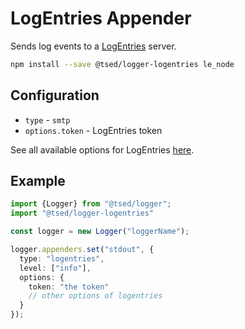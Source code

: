 # LogEntries Appender

Sends log events to a [LogEntries](https://www.npmjs.com/package/le_node) server.

```bash
npm install --save @tsed/logger-logentries le_node
```

## Configuration

* `type` - `smtp`
* `options.token` - LogEntries token

See all available options for LogEntries [here](https://www.npmjs.com/package/le_node).

## Example

```typescript
import {Logger} from "@tsed/logger";
import "@tsed/logger-logentries"

const logger = new Logger("loggerName");

logger.appenders.set("stdout", {
  type: "logentries",
  level: ["info"],
  options: {
    token: "the token"
    // other options of logentries
  }
});
```
